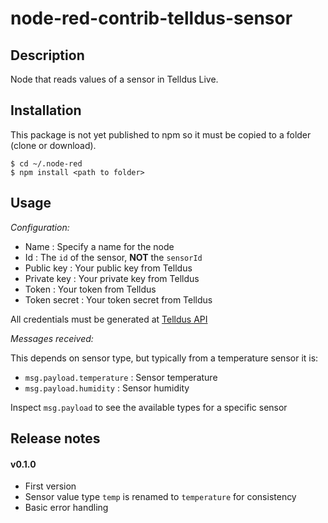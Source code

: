 # node-red-contrib-telldus-sensor
## Description

Node that reads values of a sensor in Telldus Live.

## Installation
This package is not yet published to npm so it must be copied to a folder (clone or download).
```
$ cd ~/.node-red
$ npm install <path to folder>
```
## Usage

*Configuration:*
- Name : Specify a name for the node
- Id : The <code>id</code> of the sensor, <strong>NOT</strong> the <code>sensorId</code>
- Public key : Your public key from Telldus
- Private key : Your private key from Telldus
- Token : Your token from Telldus
- Token secret : Your token secret from Telldus

All credentials must be generated at <a href="https://api.telldus.com/">Telldus API</a>

*Messages received:*

This depends on sensor type, but typically from a temperature sensor it is:
- <code>msg.payload.temperature</code> : Sensor temperature
- <code>msg.payload.humidity</code> : Sensor humidity

Inspect <code>msg.payload</code> to see the available types for a specific sensor

## Release notes

#### v0.1.0

- First version
- Sensor value type <code>temp</code> is renamed to <code>temperature</code> for consistency
- Basic error handling




